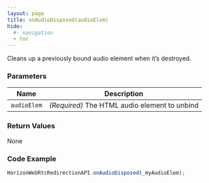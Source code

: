 ```yaml
---
layout: page
title: onAudioDisposed(audioElem)
hide:
  #- navigation
  - toc
---
```


Cleans up a previously bound audio element when it’s destroyed.

### Parameters

| Name       | Description |
|------------|-------------|
| `audioElem` | *(Required)* The HTML audio element to unbind |

### Return Values
None

### Code Example
```js
HorizonWebRtcRedirectionAPI.onAudioDisposed(_myAudioElem);
```


